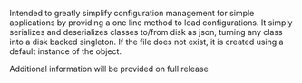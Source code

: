 Intended to greatly simplify configuration management for simple applications by providing a one line method to load configurations. It simply serializes and deserializes classes to/from disk as json, turning any class into a disk backed singleton. If the file does not exist, it is created using a default instance of the object. 

Additional information will be provided on full release
